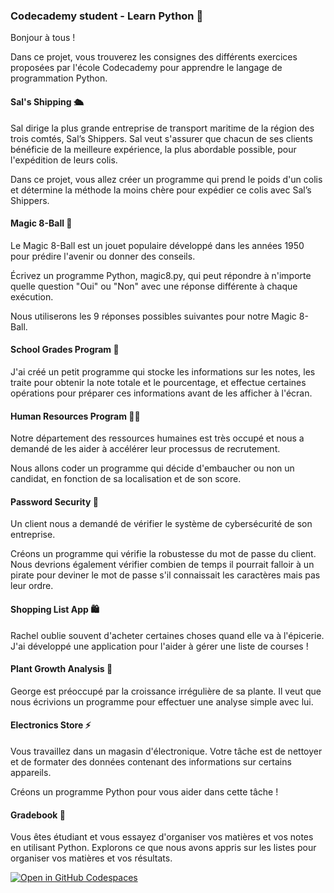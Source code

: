 <h3>Codecademy student - <href="https://www.codecademy.com/learn/learn-python-3">Learn Python 🐍 </h3>

Bonjour à tous !

Dans ce projet, vous trouverez les consignes des différents exercices proposées par l'école Codecademy pour apprendre le langage de programmation Python.

<h4><strong>Sal's Shipping 🛳️</strong></h4>

Sal dirige la plus grande entreprise de transport maritime de la région des trois comtés, Sal’s Shippers. Sal veut s'assurer que chacun de ses clients bénéficie de la meilleure expérience, la plus abordable possible, pour l'expédition de leurs colis.

Dans ce projet, vous allez créer un programme qui prend le poids d'un colis et détermine la méthode la moins chère pour expédier ce colis avec Sal’s Shippers.

<h4><strong>Magic 8-Ball 🎱</strong></h4>

Le Magic 8-Ball est un jouet populaire développé dans les années 1950 pour prédire l'avenir ou donner des conseils.

Écrivez un programme Python, magic8.py, qui peut répondre à n'importe quelle question "Oui" ou "Non" avec une réponse différente à chaque exécution.

Nous utiliserons les 9 réponses possibles suivantes pour notre Magic 8-Ball.

<h4><strong>School Grades Program 🏫</strong></h4>

J'ai créé un petit programme qui stocke les informations sur les notes, les traite pour obtenir la note totale et le pourcentage, et effectue certaines opérations pour préparer ces informations avant de les afficher à l'écran.

<h4>Human Resources Program 🧑‍💼</h4>

Notre département des ressources humaines est très occupé et nous a demandé de les aider à accélérer leur processus de recrutement.

Nous allons coder un programme qui décide d'embaucher ou non un candidat, en fonction de sa localisation et de son score.

<h4>Password Security 🔐</h4>

Un client nous a demandé de vérifier le système de cybersécurité de son entreprise.

Créons un programme qui vérifie la robustesse du mot de passe du client. Nous devrions également vérifier combien de temps il pourrait falloir à un pirate pour deviner le mot de passe s'il connaissait les caractères mais pas leur ordre.

<h4>Shopping List App 🛍️</h4>

Rachel oublie souvent d'acheter certaines choses quand elle va à l'épicerie. J'ai développé une application pour l'aider à gérer une liste de courses !

<h4>Plant Growth Analysis 🌱</h4>

George est préoccupé par la croissance irrégulière de sa plante. Il veut que nous écrivions un programme pour effectuer une analyse simple avec lui.

<h4>Electronics Store ⚡</h4>

Vous travaillez dans un magasin d'électronique. Votre tâche est de nettoyer et de formater des données contenant des informations sur certains appareils.

Créons un programme Python pour vous aider dans cette tâche !

<h4>Gradebook 📒</h4>

Vous êtes étudiant et vous essayez d'organiser vos matières et vos notes en utilisant Python. Explorons ce que nous avons appris sur les listes pour organiser vos matières et vos résultats.

<a href='https://codespaces.new/Liily77/lydianeghad.github.io'><img src='https://github.com/codespaces/badge.svg' alt='Open in GitHub Codespaces' style='max-width: 100%;'></a>





